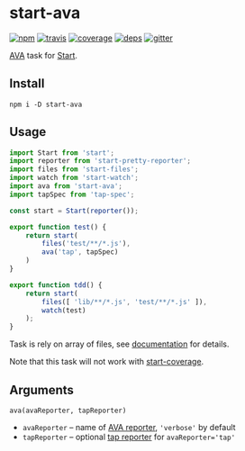 # start-ava

[![npm](https://img.shields.io/npm/v/start-ava.svg?style=flat-square)](https://www.npmjs.com/package/start-ava)
[![travis](http://img.shields.io/travis/start-runner/ava.svg?style=flat-square)](https://travis-ci.org/start-runner/ava)
[![coverage](https://img.shields.io/codecov/c/github/start-runner/ava.svg?style=flat-square)](https://codecov.io/github/start-runner/ava)
[![deps](https://img.shields.io/gemnasium/start-runner/ava.svg?style=flat-square)](https://gemnasium.com/start-runner/ava)
[![gitter](https://img.shields.io/badge/gitter-join_chat_%E2%86%92-00d06f.svg?style=flat-square)](https://gitter.im/start-runner/start)

[AVA](https://github.com/sindresorhus/ava) task for [Start](https://github.com/start-runner/start).

## Install

```
npm i -D start-ava
```

## Usage

```js
import Start from 'start';
import reporter from 'start-pretty-reporter';
import files from 'start-files';
import watch from 'start-watch';
import ava from 'start-ava';
import tapSpec from 'tap-spec';

const start = Start(reporter());

export function test() {
    return start(
        files('test/**/*.js'),
        ava('tap', tapSpec)
    )
}

export function tdd() {
    return start(
        files([ 'lib/**/*.js', 'test/**/*.js' ]),
        watch(test)
    );
}
```

Task is rely on array of files, see [documentation](https://github.com/start-runner/start#readme) for details.

Note that this task will not work with [start-coverage](https://github.com/start-runner/start).

## Arguments

`ava(avaReporter, tapReporter)`

* `avaReporter` – name of [AVA reporter](https://github.com/sindresorhus/ava/tree/master/lib/reporters), `'verbose'` by default
* `tapReporter` – optional [tap reporter](https://github.com/substack/tape/#pretty-reporters) for `avaReporter='tap'`
